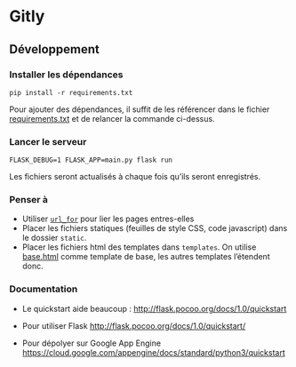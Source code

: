 # Gitly

## Développement

### Installer les dépendances

```
pip install -r requirements.txt
```

Pour ajouter des dépendances, il suffit de les référencer dans le fichier
[requirements.txt](./requirements.txt) et de relancer la commande ci-dessus.

### Lancer le serveur

```
FLASK_DEBUG=1 FLASK_APP=main.py flask run
```

Les fichiers seront actualisés à chaque fois qu’ils seront enregistrés.

### Penser à

- Utiliser [`url_for`](http://flask.pocoo.org/docs/1.0/quickstart/#url-building) pour lier les pages entres-elles
- Placer les fichiers statiques (feuilles de style CSS, code javascript) dans le dossier `static`.
- Placer les fichiers html des templates dans `templates`. On utilise [base.html](./templates/base.html) comme template de base, les autres templates l’étendent donc.

### Documentation

- Le quickstart aide beaucoup : http://flask.pocoo.org/docs/1.0/quickstart

- Pour utiliser Flask http://flask.pocoo.org/docs/1.0/quickstart/
- Pour dépolyer sur Google App Engine https://cloud.google.com/appengine/docs/standard/python3/quickstart
